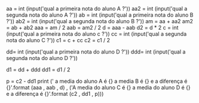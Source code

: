 aa = int (input('qual a primeira nota do aluno A ?'))
aa2 = int (input('qual a segunda nota do aluno A ?'))
ab = int (input('qual a primeira nota do aluno B ?'))
ab2 = int (input('qual a segunda nota do aluno B ?'))
am = aa + aa2 
am2 = ab + ab2
aaa = am / 2
aab = am2 / 2
d = aaa - aab
d2 = d * 2 
c = int (input('qual a primeira nota do aluno c ?'))
cc = int (input('qual a segunda nota do aluno C ?'))
c1 = c + cc
c2 = c1 / 2

dd= int (input('qual a primeira nota do aluno D ?'))
ddd= int (input('qual a segunda nota do aluno D ?'))

d1 = dd + ddd 
dd1 = d1 / 2

p = c2 - dd1
print (' a media do aluno A é {} a media B é {} e a diferença é {}'.format (aaa , aab , d) ,
       ('A media do aluno C é {} a media do aluno D é {} e a diferença é {}'.format (c2 , dd1 , p)))
